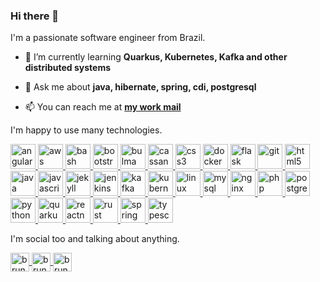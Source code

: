 ### Hi there 👋

I'm a passionate software engineer from Brazil.

- 🌱 I’m currently learning **Quarkus, Kubernetes, Kafka and other distributed systems**

- 💬 Ask me about **java, hibernate, spring, cdi, postgresql**

- 📫 You can reach me at **[my work mail](mailto:me@brunoleonardo.dev)**

I'm happy to use many technologies.

<p align="left">
  <a href="https://angular.io">
    <img src="https://devicons.github.io/devicon/devicon.git/icons/angularjs/angularjs-original.svg" alt="angular" width="40" height="40" />
  </a>
  <a href="https://aws.amazon.com">
    <img src="https://devicons.github.io/devicon/devicon.git/icons/amazonwebservices/amazonwebservices-original.svg" alt="aws" width="40" height="40" />
  </a>
  <a href="https://www.gnu.org/software/bash/">
    <img src="https://www.vectorlogo.zone/logos/gnu_bash/gnu_bash-icon.svg" alt="bash" width="40" height="40" />
  </a>
  <a href="https://getbootstrap.com/">
    <img src="https://devicons.github.io/devicon/devicon.git/icons/bootstrap/bootstrap-plain.svg" alt="bootstrap" width="40" height="40" />
  </a>
  <a href="https://bulma.io/">
    <img src="https://raw.githubusercontent.com/gilbarbara/logos/804dc257b59e144eaca5bc6ffd16949752c6f789/logos/bulma.svg" alt="bulma" width="40" height="40" />
  </a>
  <a href="https://cassandra.apache.org">
    <img src="https://www.vectorlogo.zone/logos/apache_cassandra/apache_cassandra-icon.svg" alt="cassandra" width="40" height="40" />
  </a>
  <a href="https://www.w3.org/TR/CSS/">
    <img src="https://devicons.github.io/devicon/devicon.git/icons/css3/css3-original-wordmark.svg" alt="css3" width="40" height="40" />
  </a>
  <a href="https://www.docker.com/">
    <img src="https://devicons.github.io/devicon/devicon.git/icons/docker/docker-original-wordmark.svg" alt="docker" width="40" height="40" />
  </a>
  <a href="https://flask.palletsprojects.com/">
    <img src="https://www.vectorlogo.zone/logos/pocoo_flask/pocoo_flask-icon.svg" alt="flask" width="40" height="40" />
  </a>
  <a href="https://git-scm.com/">
    <img src="https://www.vectorlogo.zone/logos/git-scm/git-scm-icon.svg" alt="git" width="40" height="40" />
  </a>
  <a href="http://www.w3.org/TR/html5/">
    <img src="https://devicons.github.io/devicon/devicon.git/icons/html5/html5-original-wordmark.svg" alt="html5" width="40" height="40" />
  </a>
  <a href="https://openjdk.java.net/">
    <img src="https://devicons.github.io/devicon/devicon.git/icons/java/java-original-wordmark.svg" alt="java" width="40" height="40" />
  </a>
  <a href="https://tc39.es/ecma262/">
    <img src="https://devicons.github.io/devicon/devicon.git/icons/javascript/javascript-original.svg" alt="javascript" width="40" height="40" />
  </a>
  <a href="https://jekyllrb.com/">
    <img src="https://www.vectorlogo.zone/logos/jekyllrb/jekyllrb-icon.svg" alt="jekyll" width="40" height="40" />
  </a>
  <a href="https://www.jenkins.io/">
    <img src="https://www.vectorlogo.zone/logos/jenkins/jenkins-icon.svg" alt="jenkins" width="40" height="40" />
  </a>
  <a href="https://kafka.apache.org">
    <img src="https://www.vectorlogo.zone/logos/apache_kafka/apache_kafka-icon.svg" alt="kafka" width="40" height="40" />
  </a>
  <a href="https://kubernetes.io/">
    <img src="https://www.vectorlogo.zone/logos/kubernetes/kubernetes-icon.svg" alt="kubernetes" width="40" height="40" />
  </a>
  <a href="https://linuxfoundation.org/">
    <img src="https://devicons.github.io/devicon/devicon.git/icons/linux/linux-original.svg" alt="linux" width="40" height="40" />
  </a>
  <a href="https://www.mysql.com/">
    <img src="https://devicons.github.io/devicon/devicon.git/icons/mysql/mysql-original-wordmark.svg" alt="mysql" width="40" height="40" />
  </a>
  <a href="https://nginx.org/">
   <img src="https://devicons.github.io/devicon/devicon.git/icons/nginx/nginx-original.svg" alt="nginx" width="40" height="40" />
  </a>
  <a href="https://www.php.net/">
   <img src="https://devicons.github.io/devicon/devicon.git/icons/php/php-original.svg" alt="php" width="40" height="40" />
  </a>
   <a href="https://www.postgresql.org/">
    <img src="https://devicons.github.io/devicon/devicon.git/icons/postgresql/postgresql-original-wordmark.svg" alt="postgresql" width="40" height="40" />
  </a>
  <a href="https://www.python.org/">
    <img src="https://devicons.github.io/devicon/devicon.git/icons/python/python-original.svg" alt="python" width="40" height="40" />
  </a>
  <a href="https://quarkus.io/">
    <img src="https://design.jboss.org/quarkus/logo/final/SVG/quarkus_icon_rgb_default.svg" alt="quarkus" width="40" height="40" />
  </a>
  <a href="https://reactnative.dev/">
    <img src="https://reactnative.dev/img/header_logo.svg" alt="reactnative" width="40" height="40" />
  </a>
  <a href="https://www.rust-lang.org/">
    <img src="https://devicons.github.io/devicon/devicon.git/icons/rust/rust-plain.svg" alt="rust" width="40" height="40" />
  </a>
  <a href="https://spring.io/">
    <img src="https://www.vectorlogo.zone/logos/springio/springio-icon.svg" alt="spring" width="40" height="40" />
  </a>
  <a href="https://www.typescriptlang.org/">
    <img src="https://devicons.github.io/devicon/devicon.git/icons/typescript/typescript-original.svg" alt="typescript" width="40" height="40" />
  </a>
</p>

I'm social too and talking about anything.

<p align="left">
  <a href="https://dev.to/brunolmfg">
    <img align="center" src="https://cdn.jsdelivr.net/npm/simple-icons@3.0.1/icons/dev-dot-to.svg" alt="brunolmfg" height="30" width="30" />
  </a>
  <a href="https://twitter.com/brunolmfg">
    <img align="center" src="https://cdn.jsdelivr.net/npm/simple-icons@3.0.1/icons/twitter.svg" alt="brunolmfg" height="30" width="30" />
  </a>
  <a href="https://linkedin.com/in/brunolmfg">
    <img align="center" src="https://cdn.jsdelivr.net/npm/simple-icons@3.0.1/icons/linkedin.svg" alt="brunolmfg" height="30" width="30" />
  </a>
</p>
